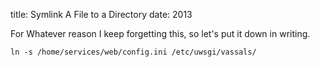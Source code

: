 title: Symlink A File to a Directory
date: 2013

For Whatever reason I keep forgetting this, so let's put it down in writing.

```ln -s /home/services/web/config.ini /etc/uwsgi/vassals/ ```